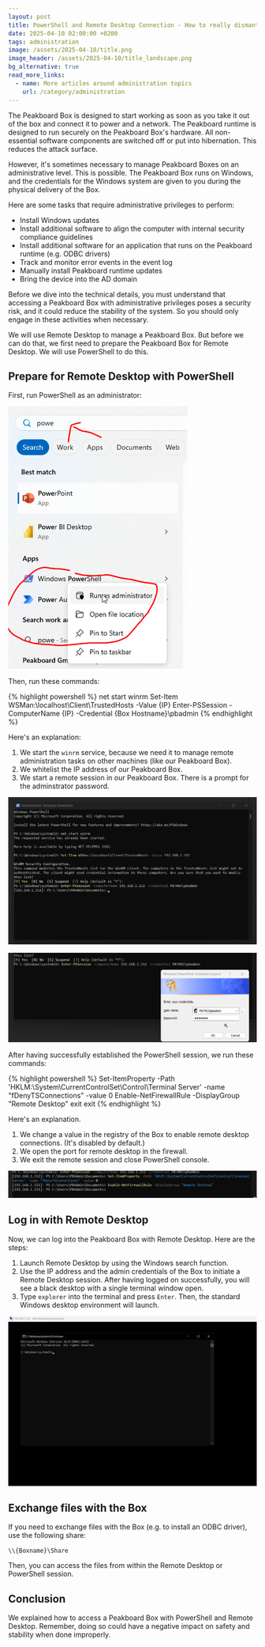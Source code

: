 ```yaml
---
layout: post
title: PowerShell and Remote Desktop Connection - How to really dismantle a Peakboard box
date: 2025-04-10 02:00:00 +0200
tags: administration
image: /assets/2025-04-10/title.png
image_header: /assets/2025-04-10/title_landscape.png
bg_alternative: true
read_more_links:
  - name: More articles around administration topics
    url: /category/administration
---
```

The Peakboard Box is designed to start working as soon as you take it out of the box and connect it to power and a network. The Peakboard runtime is designed to run securely on the Peakboard Box's hardware. All non-essential software components are switched off or put into hibernation. This reduces the attack surface.

However, it's sometimes necessary to manage Peakboard Boxes on an administrative level. This is possible. The Peakboard Box runs on Windows, and the credentials for the Windows system are given to you during the physical delivery of the Box.

Here are some tasks that require administrative privileges to perform:

- Install Windows updates
- Install additional software to align the computer with internal security compliance guidelines
- Install additional software for an application that runs on the Peakboard runtime (e.g. ODBC drivers)
- Track and monitor error events in the event log
- Manually install Peakboard runtime updates
- Bring the device into the AD domain

Before we dive into the technical details, you must understand that accessing a Peakboard Box with administrative privileges poses a security risk, and it could reduce the stability of the system. So you should only engage in these activities when necessary.

We will use Remote Desktop to manage a Peakboard Box. But before we can do that, we first need to prepare the Peakboard Box for Remote Desktop. We will use PowerShell to do this.

## Prepare for Remote Desktop with PowerShell

First, run PowerShell as an administrator:

![image](/assets/2025-04-10/010.png)

Then, run these commands:

{% highlight powershell %}
net start winrm
Set-Item WSMan:\localhost\Client\TrustedHosts -Value {IP}
Enter-PSSession -ComputerName {IP} -Credential {Box Hostname}\pbadmin
{% endhighlight %}

Here's an explanation:

1. We start the `winrm` service, because we need it to manage remote administration tasks on other machines (like our Peakboard Box).
2. We whitelist the IP address of our Peakboard Box.
3. We start a remote session in our Peakboard Box. There is a prompt for the adminstrator password.

![image](/assets/2025-04-10/020.png)

![image](/assets/2025-04-10/025.png)

After having successfully established the PowerShell session, we run these commands:

{% highlight powershell %}
Set-ItemProperty -Path 'HKLM:\System\CurrentControlSet\Control\Terminal Server' -name "fDenyTSConnections" -value 0
Enable-NetFirewallRule -DisplayGroup "Remote Desktop"
exit
exit
{% endhighlight %}

Here's an explanation.

1. We change a value in the registry of the Box to enable remote desktop connections. (It's disabled by default.)
2. We open the port for remote desktop in the firewall.
3. We exit the remote session and close PowerShell console.

![image](/assets/2025-04-10/030.png)

## Log in with Remote Desktop

Now, we can log into the Peakboard Box with Remote Desktop. Here are the steps:

1. Launch Remote Desktop by using the Windows search function. 
2. Use the IP address and the admin credentials of the Box to initiate a Remote Desktop session. After having logged on successfully, you will see a black desktop with a single terminal window open.
3. Type `explorer` into the terminal and press `Enter`. Then, the standard Windows desktop environment will launch.

![image](/assets/2025-04-10/040.png)

## Exchange files with the Box

If you need to exchange files with the Box (e.g. to install an ODBC driver), use the following share:
```
\\{Boxname}\Share
```
Then, you can access the files from within the Remote Desktop or PowerShell session.

## Conclusion

We explained how to access a Peakboard Box with PowerShell and Remote Desktop. Remember, doing so could have a negative impact on safety and stability when done improperly.